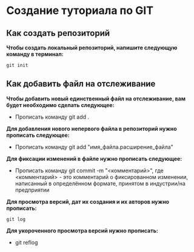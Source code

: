 # Создание туториала по GIT

## Как создать репозиторий


**Чтобы создать локальный репозиторий, напишите следующую команду в терминал:**
```
git init
```

## Как добавить файл на отслеживание

**Чтобы добавить новый единственный файл на отслеживание, вам будет необходимо сделать следующее:**

- Прописать команду git add .

**Для добавления нового непервого файла в репозиторий нужно прописать следующее:**

- Прописать команду git add "имя_файла.расширение_файла"

**Для фиксации изменений в файле нужно прописать следующее:**

- Прописать команду git commit -m "<комментарий>", где <комментарий> - это комментарий о фиксированном изменении, написанный в определённом формате, принятом в индустрии/на предприятии

**Для просмотра версий, дат их создания и их авторов нужно прописать:**
```
git log
```

**Для укороченного просмотра версий нужно прописать:**

- git reflog